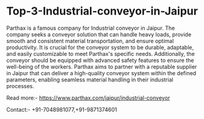 # Top-3-Industrial-conveyor-in-Jaipur

Parthax is a famous company for Industrial conveyor in Jaipur. The company seeks a conveyor solution that can handle heavy loads, provide smooth and consistent material transportation, and ensure optimal productivity. It is crucial for the conveyor system to be durable, adaptable, and easily customizable to meet Parthax's specific needs. Additionally, the conveyor should be equipped with advanced safety features to ensure the well-being of the workers. Parthax aims to partner with a reputable supplier in Jaipur that can deliver a high-quality conveyor system within the defined parameters, enabling seamless material handling in their industrial processes.

Read more:- https://www.parthax.com/jaipur/industrial-conveyor

Contact:- +91-7048981077,+91-9871374601

